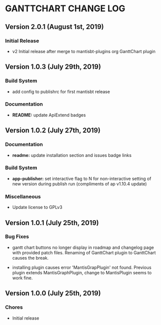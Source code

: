 # GANTTCHART CHANGE LOG

## Version 2.0.1 (August 1st, 2019)

### Initial Release

- v2 Initial release after merge to mantisbt-plugins org GanttChart plugin

## Version 1.0.3 (July 29th, 2019)

### Build System

- add config to publishrc for first mantisbt release

### Documentation

- **README:** update ApiExtend badges

## Version 1.0.2 (July 27th, 2019)

### Documentation

- **readme:** update installation section and issues badge links

### Build System

- **app-publisher:** set interactive flag to N for non-interactive setting of new version during publish run (compliments of ap v1.10.4 update)

### Miscellaneous

- Update license to GPLv3

## Version 1.0.1 (July 25th, 2019)

### Bug Fixes

- gantt chart buttons no longer display in roadmap and changelog page with provided patch files.  Renaming of GanttChart plugin to GanttChart causes the break.

- installing plugin causes error 'MantisGrapPlugin' not found.  Previous plugin extends MantisGraphPlugin, change to MantisPlugin seems to work fine.

## Version 1.0.0 (July 25th, 2019)

### Chores

- Initial release

